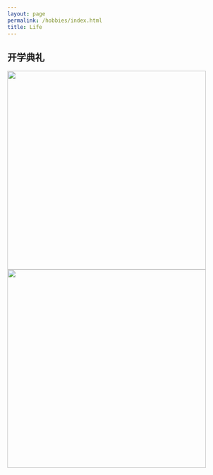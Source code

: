 ```yaml
---
layout: page
permalink: /hobbies/index.html
title: Life
---
```




## 开学典礼

<img src="https://wangzhipeng2002.github.io/IMG_20211204_093607.jpg" class="floatpic" width="450" height="450">
<img src="https://wangzhipeng2002.github.io/IMG_20211204_093155.jpg" class="floatpic" width="450" height="450">
